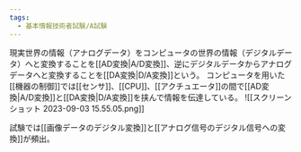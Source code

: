 ```yaml
---
tags:
  - 基本情報技術者試験/A試験
---
```

現実世界の情報（アナログデータ）をコンピュータの世界の情報（デジタルデータ）へと変換することを[[AD変換|A/D変換]]、逆にデジタルデータからアナログデータへと変換することを[[DA変換|D/A変換]]という。
コンピュータを用いた[[機器の制御]]では[[センサ]]、[[CPU]]、[[アクチュエータ]]の間で[[AD変換|A/D変換]]と[[DA変換|D/A変換]]を挟んで情報を伝達している。
![[スクリーンショット 2023-09-03 15.55.05.png]]

試験では[[画像データのデジタル変換]]と[[アナログ信号のデジタル信号への変換]]が頻出。